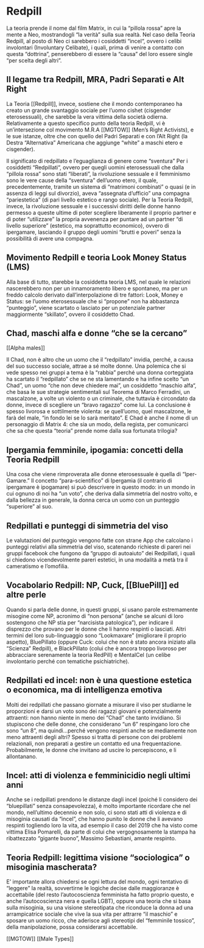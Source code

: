 # Redpill

La teoria prende il nome dal film Matrix, in cui la “pillola rossa” apre la mente a Neo, mostrandogli “la verità” sulla sua realtà.
Nel caso della Teoria Redpill, al posto di Neo ci sarebbero i cosiddetti “incel“, ovvero i celibi involontari (Involuntary Celibate), i quali, prima di venire a contatto con questa “dottrina”, penserebbero di essere la “causa” del loro essere single “per scelta degli altri”.

## Il legame tra Redpill, MRA, Padri Separati e Alt Right

La Teoria [[Redpill]], invece, sostiene che il mondo contemporaneo ha creato un grande svantaggio sociale per l’uomo cishet (cisgender eterosessuali), che sarebbe la vera vittima della società odierna.  Relativamente a questo specifico punto della teoria Redpill, vi è un’intersezione col movimento M.R.A [[MGTOW]] (Men’s Right Activists), e le sue istanze, oltre che con quello del Padri Separati e con l’Alt Right (la Destra “Alternativa” Americana che aggiunge “white” a maschi etero e cisgender).

Il significato di redpillato e l’eguaglianza di genere come “sventura”
Per i cosiddetti “Redpillati“, ovvero per quegli uomini eterosessuali che dalla “pillola rossa” sono stati “liberati”, la rivoluzione sessuale e il femminismo sono le vere cause della “sventura” dell’uomo etero, il quale,  precedentemente, tramite un sistema di “matrimoni combinati” o quasi (e in assenza di leggi sul divorzio), aveva “assegnata d’ufficio” una compagna “pariestetica” (di pari livello estetico e rango sociale).
Per la Teoria Redpill, invece, la rivoluzione sessuale e i successivi diritti delle donne hanno permesso a queste ultime di poter scegliere liberamente il proprio partner e di poter “utilizzare” la propria avvenenza per puntare ad un partner “di livello superiore” (estetico, ma soprattutto economico), ovvero di ipergamare, lasciando il gruppo degli uomini “brutti e poveri” senza la possibilità di avere una compagna.

## Movimento Redpill e teoria Look Money Status (LMS)

Alla base di tutto, starebbe la cosiddetta teoria LMS, nel quale le relazioni nascerebbero non per un innamoramento libero e spontaneo, ma per un freddo calcolo derivato dall’interpolazione di tre fattori: Look, Money e Status: se l’uomo eterosessuale che si “propone” non ha abbastanza “punteggio”, viene scartato o lasciato per un potenziale partner maggiormente “skillato”, ovvero il cosiddetto Chad.

## Chad, maschi alfa e donne “che se la cercano”

[[Alpha males]]

Il Chad, non è altro che un uomo che il “redpillato” invidia, perché, a causa del suo successo sociale, attrae a sé molte donne.
Una polemica che si vede spesso nei gruppi a tema è la “rabbia” perché una donna corteggiata ha scartato il “redpillato” che se ne sta lamentando e ha infine scelto “un Chad”,  un uomo “che non deve chiedere mai”, un cosiddetto “maschio alfa“, che basa le sue strategie sentimentali sul Teorema di Marco Ferradini, un mascalzone, a volte un violento o un criminale, che tuttavia è circondato da donne, invece di scegliere un “bravo ragazzo” come lui. La conclusione è spesso livorosa e sottilmente violenta: se quell’uomo, quel mascalzone, le farà del male, “in fondo lei se lo sarà meritato”.
E Chad è anche il nome di un personaggio di Matrix 4: che sia un modo, della regista, per comunicarci che sa che questa “teoria” prende nome dalla sua fortunata trilogia?

## Ipergamia femminile, ipogamia: concetti della Teoria Redpill

Una cosa che viene rimproverata alle donne eterosessuale è quella di “Iper-Gamare.”
Il concetto “para-scientifico” di Ipergamìa (il contrario di ipergamare è ipogamare) si può descrivere in questo modo: in un mondo in cui ognuno di noi ha “un voto”, che deriva dalla simmetria del nostro volto, e dalla bellezza in generale, la donna cerca un uomo con un punteggio “superiore” al suo.

## Redpillati e punteggi di simmetria del viso

Le valutazioni del punteggio vengono fatte con strane App che calcolano i punteggi relativi alla simmetria del viso, scatenando richieste di pareri nei gruppi facebook che fungono da “gruppo di autoaiuto” dei Redpillati, i quali si chiedono vicendevolmente pareri estetici, in una modalità a metà tra il cameratismo e l’omofilia.

## Vocabolario Redpill: NP, Cuck, [[BluePill]] ed altre perle
Quando si parla delle donne, in questi gruppi, si usano parole estremamente misogine come NP, acronimo di “non persona” (anche se alcuni di loro sostengono che NP stia per “narcisista patologica”), per indicare il disprezzo che provano per le donne che li hanno respinti o lasciati. Altri termini del loro sub-linguaggio sono “Lookmaxare” (migliorare il proprio aspetto), BluePillato (oppure Cuck: colui che non è stato ancora iniziato alla “Scienza” Redpill), e BlackPillato (colui che è ancora troppo livoroso per abbracciare serenamente la teoria RedPill) e MentalCel (un celibe involontario perché con tematiche psichiatriche).

## Redpillati ed incel: non è una questione estetica o economica, ma di intelligenza emotiva

Molti dei redpillati che passano giornate a misurare il viso per studiarne le proporzioni e darsi un voto sono dei ragazzi giovani e potenzialmente attraenti: non hanno niente in meno dei “Chad” che tanto invidiano.  Si stupiscono che delle donne, che considerano “un 6” respingano loro che sono “un 8”, ma quindi…perché vengono respinti anche se mediamente non meno attraenti degli altri?
Spesso si tratta di persone con dei problemi relazionali, non preparati a gestire un contatto ed una frequentazione. Probabilmente, le donne che invitano ad uscire lo percepiscono, e li allontanano.

## Incel: atti di violenza e femminicidio negli ultimi anni

Anche se i redpillati prendono le distanze dagli incel (poiché li considero dei “bluepillati” senza consapevolezza), è molto importante ricordare che nel mondo, nell’ultimo decennio e non solo, ci sono stati atti di violenza e di misoginia causati da “incel”, che hanno punito le donne che li avevano respinti togliendo loro la vita, ad esempio il caso del 2019 che ha visto come vittima Elisa Pomarelli, da parte di colui che vergognosamente la stampa ha ribattezzato “gigante buono”, Massimo Sebastiani, amante respinto.

## Teoria Redpill: legittima visione “sociologica” o misoginia mascherata?

E’ importante allora chiedersi se ogni lettura del mondo, ogni tentativo di “leggere” la realtà, sovvertirne le logiche decise dalle maggioranze è accettabile (del resto l’autocoscienza femminista ha fatto proprio questo, e anche l’autocoscienza nera e quella LGBT), oppure una teoria che si basa sulla misoginia, su una visione stereotipata che riconduce la donna ad una arrampicatrice sociale che vive la sua vita per attrarre “il maschio” e sposare un uomo ricco, che aderisce agli stereotipi del “femminile tossico”, della manipolazione, possa considerarsi accettabile.


[[MGTOW]]
[[Male Types]]
